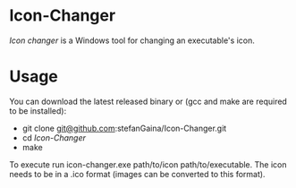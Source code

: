 # Icon-Changer
*Icon changer* is a Windows tool for changing an executable's icon.
# Usage
You can download the latest released binary or (gcc and make are required to be installed):
- git clone git@github.com:stefanGaina/Icon-Changer.git
- cd *Icon-Changer*
- make

To execute run icon-changer.exe path/to/icon path/to/executable.
The icon needs to be in a .ico format (images can be converted to this format).
